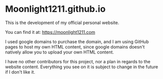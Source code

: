 # Moonlight1211.github.io

This is the development of my official personal website.

You can find it at:
https://moonlight1211.com

I used google domains to purchase the domain, and I am using GitHub pages to host my own HTML content, since google domains doesn't natively allow you to upload your own HTML content.

I have no other contributors for this project, nor a plan in regards to the website content. Everything you see on it is subject to change in the future if I don't like it.
